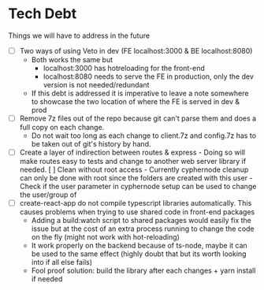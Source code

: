 # Tech Debt

Things we will have to address in the future

- [ ] Two ways of using Veto in dev (FE localhost:3000 & BE localhost:8080)
  - Both works the same but
    - localhost:3000 has hotreloading for the front-end
    - localhost:8080 needs to serve the FE in production, only the dev version is not needed/redundant
  - If this debt is addressed it is imperative to leave a note somewhere to showcase the two location of where the FE is served in dev & prod
- [ ] Remove 7z files out of the repo because git can't parse them and does a full copy on each change.
  - Do not wait too long as each change to client.7z and config.7z has to be taken out of git's history by hand.
- [ ] Create a layer of indirection between routes & express - Doing so will make routes easy to tests and change to another web server library if needed.
      [ ] Clean without root access - Currently cyphernode cleanup can only be done with root since the folders are created with this user - Check if the user parameter in cyphernode setup can be used to change the user/group of
- [ ] create-react-app do not compile typescript libraries automatically. This causes problems when trying to use shared code in front-end packages
  - Adding a build:watch script to shared packages would easily fix the issue but at the cost of an extra process running to change the code on the fly (might not work with hot-reloading)
  - It work properly on the backend because of ts-node, maybe it can be used to the same effect (highly doubt that but its worth looking into if all else fails)
  - Fool proof solution: build the library after each changes + yarn install if needed
